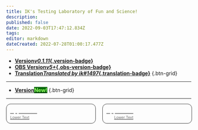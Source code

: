 ```yaml
---
title: IK's Testing Laboratory of Fun and Science!
description: 
published: false
date: 2022-09-03T17:47:12.834Z
tags: 
editor: markdown
dateCreated: 2022-07-28T01:00:17.477Z
---
```


* [**Version*v0.1.11*{.version-badge}**]()
* [**OBS Version*v5+*{.obs-version-badge}**]()
* [**Translation*Translated by ik#1497*{.translation-badge}**]()
{.btn-grid}

---

* [**Version<span class="version-badge" style="color: #9aff67!important; background-color: #006906!important;">New!</span>**]()
{.btn-grid}

---

<div id="lower-grid" style="display: grid; grid-template-columns: 1fr 1fr; grid-gap: 20px;"><a href="/en/Update" id="lower-grid-border" style="border: 1px solid #333333; border-radius: 12px; width: 100%; display: flex;"><div id="lower-grid-border-spacing" style="margin: 10px;"><div id="lower-grid-1"><div id="lower-grid-upper" style="color: #ffffff">Upper Text</div><div id="lower-grid-bottom" style="font-size: 10px; margin-top: 3px; color: #6e6e6e;">Lower Text</div></div></div></a><a href="/en/Backup" id="lower-grid-border" style="border: 1px solid #333333; border-radius: 12px; width: 100%; display: flex;"><div id="lower-grid-border-spacing" style="margin: 10px;"><div id="lower-grid-2" style=""><div id="lower-grid-upper" style="text-align: right; position: right; color: #ffffff">Upper Text</div><div id="lower-grid-bottom" style="font-size: 10px; margin-top: 3px; text-align: right; position: right; color: #6e6e6e;">Lower Text</div></div></div></a></div>